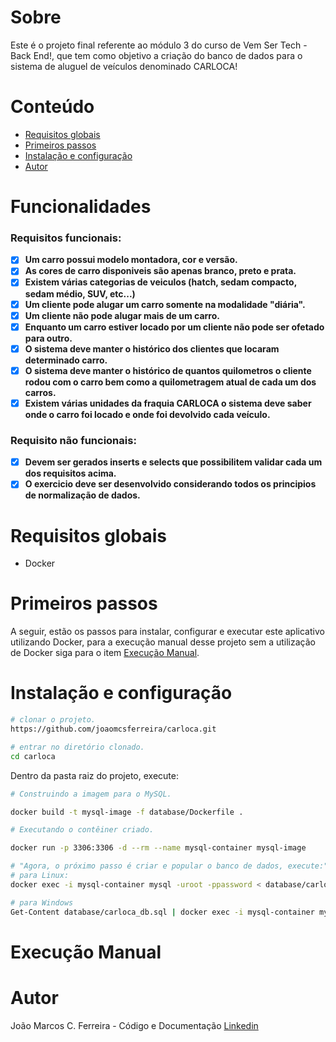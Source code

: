 # Sobre

Este é o projeto final referente ao módulo 3 do curso de Vem Ser Tech - Back End!, que tem como objetivo a criação do banco de dados para o sistema de aluguel de veículos denominado CARLOCA!

# Conteúdo

- [Requisitos globais](#requisitos-globais)
- [Primeiros passos](#primeiros-passos)
- [Instalação e configuração](#instalação-e-configuração)
- [Autor](#autor)

# Funcionalidades

### Requisitos funcionais:

- [x] **Um carro possui modelo montadora, cor e versão.**
- [x] **As cores de carro disponiveis são apenas branco, preto e prata.**
- [x] **Existem várias categorias de veiculos (hatch, sedam compacto, sedam médio, SUV, etc...)**
- [x] **Um cliente pode alugar um carro somente na modalidade "diária".**
- [x] **Um cliente não pode alugar mais de um carro.**
- [x] **Enquanto um carro estiver locado por um cliente não pode ser ofetado para outro.**
- [x] **O sistema deve manter o histórico dos clientes que locaram determinado carro.**
- [x] **O sistema deve manter o histórico de quantos quilometros o cliente rodou com o carro bem como a quilometragem atual de cada um dos carros.**
- [x] **Existem várias unidades da fraquia CARLOCA o sistema deve saber onde o carro foi locado e onde foi devolvido cada veículo.**

### Requisito não funcionais:

- [x] **Devem ser gerados inserts e selects que possibilitem validar cada um dos requisitos acima.**
- [x] **O exercicio deve ser desenvolvido considerando todos os principios de normalização de dados.**

# Requisitos globais

- Docker

# Primeiros passos

A seguir, estão os passos para instalar, configurar e executar este aplicativo utilizando Docker, para a execução manual desse projeto sem a utilização de Docker siga para o item [Execução Manual](#execução-manual).

# Instalação e configuração

```bash
# clonar o projeto.
https://github.com/joaomcsferreira/carloca.git

# entrar no diretório clonado.
cd carloca
```

Dentro da pasta raiz do projeto, execute:

```bash
# Construindo a imagem para o MySQL.

docker build -t mysql-image -f database/Dockerfile .
```

```bash
# Executando o contêiner criado.

docker run -p 3306:3306 -d --rm --name mysql-container mysql-image
```

```bash
# "Agora, o próximo passo é criar e popular o banco de dados, execute:"
# para Linux:
docker exec -i mysql-container mysql -uroot -ppassword < database/carloca_db.sql

# para Windows
Get-Content database/carloca_db.sql | docker exec -i mysql-container mysql -uroot -ppassword
```

# Execução Manual

# Autor

João Marcos C. Ferreira - Código e Documentação [Linkedin](https://www.linkedin.com/in/joao-mcf/)

